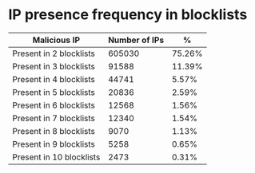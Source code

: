 # IP presence frequency in blocklists
| Malicious IP | Number of IPs | % |
|----|----|----|
| Present in 2 blocklists | 605030 | 75.26% |
| Present in 3 blocklists | 91588 | 11.39% |
| Present in 4 blocklists | 44741 | 5.57% |
| Present in 5 blocklists | 20836 | 2.59% |
| Present in 6 blocklists | 12568 | 1.56% |
| Present in 7 blocklists | 12340 | 1.54% |
| Present in 8 blocklists | 9070 | 1.13% |
| Present in 9 blocklists | 5258 | 0.65% |
| Present in 10 blocklists | 2473 | 0.31% |
